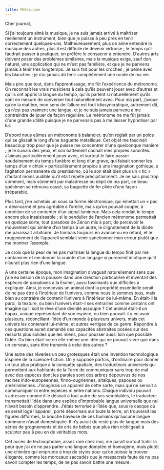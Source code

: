 ```yaml
---
title: Métronome
---
```


Cher journal,

Si j’ai toujours aimé la musique, je ne suis jamais arrivé à maîtriser
réellement un instrument, bien que je puisse à peu près en tenir correctement
quelques-uns. Malheureusement, plus on aime entendre la musique des autres,
plus il est difficile de devenir virtuose ; le temps qu’il faudrait passer à
pratiquer, on préfère le consacrer à entendre. D’autres arts doivent poser des
problèmes similaires, mais la musique exige, sauf don naturel, une application
qui ne m’est pas familière, et que je ne parviens jamais à tenir très
longtemps. Je suis fait pour les croches ; je peine avec les blanches ; je n’ai
jamais dû tenir complètement une ronde de ma vie.

Mais pire que tout, dans l’apprentissage, me fût l’expérience du métronome. On
reconnaît les vrais musiciens à cela qu’ils peuvent jouer avec d’autres et
qu’ils ont appris la langue du tempo, qu’ils parlent si naturellement qu’ils
sont en mesure de converser tout naturellement avec. Pour ma part, j’avoue
qu’en la matière, mon sens de l’allure est tout idiosyncratique, autrement dit,
ça n’est pas vraiment une langue, et je ne suis jamais parvenu à me contraindre
de jouer de façon régulière. Le métronome ne me fût jamais d’une grande utilité
puisque je ne parvenais pas à me laisser hypnotiser par lui. 

D’abord nous eûmes un métronome à balancier, qu’on réglait par un poids qui se
glissait le long d’une baguette métallique. Cet objet me fascinait beaucoup
trop pour que je puisse me concentrer d’une quelconque manière ; je le suivais
des yeux, et son battement cachait mes propres sonorités. J’aimais
particulièrement jouer avec, et surtout le faire passer soudainement du temps
funèbre et long d’un grave, qui faisait sonner les temps d’un « chtok »
particulièrement propice à une imagination gothique, à l’agitation permanente
du prestissimo, où le son était bien plus un « tic » d’autant moins audible
qu’il était répété précipitamment. Je ne sais plus trop comment, mais sûrement
par maladresse ou dépit de ma part, ce beau spécimen se retrouva cassé, sa
baguette de fer pliée d’une façon irréparable. 

Plus tard, j’en achetais un sous sa forme électronique, qui émettait un « pac »
désincarné et peu agréable à l’oreille, mais qu’on pouvait couper, à condition
de se contenter d’un signal lumineux. Mais cela rendait le tempo encore plus
insaisissable ; si le pendulier de l’ancien métronome permettait en quelque
sorte, tout paradoxe de Zénon mis à part, de percevoir le mouvement qui amène
d’un temps à un autre, le clignotement de la diode me paraissait arbitraire. Je
tombais toujours en avance ou en retard, et le rougeoiement de l’appareil
semblait venir sanctionner mon erreur plutôt que me montrer l’exemple.

Je crois que la peur de ne pas maîtriser la langue du tempo finit par me
contaminer et me donner la crainte d’un langage si purement idiotique qu’il
n’aurait plus rien d’une langue. 

A une certaine époque, mon imagination divaguait naturellement sans que j’aie
eu besoin de la pousser dans une direction particulière et inventait des
espèces de paradoxes à la Escher, aussi fascinants que difficiles à expliquer.
Ainsi, je concevais un animal dont la propriété  essentielle serait de ne pas
être à l’intérieur de l’univers, comme nous le sommes tous, mais bien au
contraire de contenir l’univers à l’intérieur de lui-même. En était-il la
paroi, la texture, ou bien l’univers était-il ses entrailles comme certains ont
imaginé qu’il soit le rêve d’une divinité assoupie ? Cet animal était-il un
hapax, unique représentant de son espèce, ou bien pouvait-il y en avoir
plusieurs, réconciliant l’idée d’un monde à plusieurs univers, mais cet univers
les contenant lui-même, et autres vertiges de ce genre. Répondre à ces
questions aurait demandé des capacités abstraites posées sur des ressorts plus
solides que les miens, pour pousser aussi loin que possible l’idée. Ou bien
était-ce en elle-même une idée qui ne pouvait vivre que dans un cerveau, sans
être transmis à celui des autres ?

Une autre des rêveries un peu grotesques était une invention technologique
inspirée de la science-fiction. On y suppose parfois, d’ordinaire pour donner
un tour plus pratique à la conquête spatiale, des traducteurs universels qui
permettent aux habitants de la Terre de communiquer sans trop de mal avec des
espèces dont les paroles sont des arbres dépourvus de nos racines
indo-européennes, finno-ougriennes, altaïques, papoues ou amérindiennes.
J’imaginais un appareil de cette sorte, mais qui ne servait à communiquer ni
entre espèces ni entre nations. Chaque individu pouvait s’adresser comme il le
désirait à tout autre de ses semblables, le traducteur transmettait l’idée dans
une espèce d’improbable langue universelle que nul n’avait besoin d’apprendre.
J’étais terrorisé à l’idée que, sous le casque où se serait logé l’appareil,
porté désormais sur toute la terre, on trouverait les figures difformes, la
bouche baveuse de ces humains qu’aucune langue commune n’avait domestiquée. Il
n’y aurait du reste plus de langue mais des séries de grognements et de cris de
bébés que plus rien n’obligeait à sculpter peu à peu en de véritables mots. 

Cet accès de technophobie, assez rare chez moi, me paraît surtout trahir la
peur que j’ai de ne pas parler une langue domptée et homogène, mais plutôt une
chimère qui emprunte à trop de styles pour qu’on puisse la trouver élégante,
comme les morceaux saccadés que je massacrais faute de ne pas savoir compter
les temps, de ne pas savoir battre une mesure.
